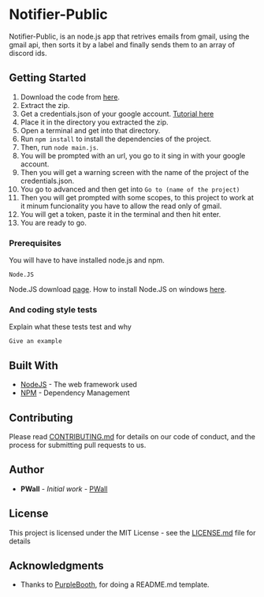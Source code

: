 # Notifier-Public

Notifier-Public, is an node.js app that retrives emails from gmail, using the gmail api, then sorts it by a label and finally sends them to an array of discord ids.

## Getting Started

1.	Download the code from [here](https://github.com/PWalll/Notifier-Public/archive/master.zip).
2.	Extract the zip.
3.	Get a credentials.json of your google account. [Tutorial here](credentials.md)
4.	Place it in the directory you extracted the zip.
5.	Open a terminal and get into that directory.
6.	Run `npm install` to install the dependencies of the project.
7.	Then, run `node main.js`.
8. 	You will be prompted with an url, you go to it sing in with your google account.
9.	Then you will get a warning screen with the name of the project of the credentials.json.
10.	You go to advanced and then get into `Go to (name of the project)`
11. Then you will get prompted with some scopes, to this project to work at it minum funcionality you have to allow the read only of gmail.
12. You will get a token, paste it in the terminal and then hit enter.
13. You are ready to go.

### Prerequisites
You will have to have installed node.js and npm.

```
Node.JS
```
Node.JS download [page](https://nodejs.org/en/download/).
How to install Node.JS on windows [here](https://phoenixnap.com/kb/install-node-js-npm-on-windows).

### And coding style tests

Explain what these tests test and why

```
Give an example
```

## Built With

* [NodeJS](https://nodejs.org/dist/latest-v12.x/docs/api/) - The web framework used
* [NPM](https://www.npmjs.com/) - Dependency Management

## Contributing

Please read [CONTRIBUTING.md](https://gist.github.com/PurpleBooth/b24679402957c63ec426) for details on our code of conduct, and the process for submitting pull requests to us.

## Author

* **PWall** - *Initial work* - [PWall](https://github.com/PWalll)

## License

This project is licensed under the MIT License - see the [LICENSE.md](LICENSE.md) file for details

## Acknowledgments

* Thanks to [PurpleBooth](https://github.com/PurpleBooth), for doing a README.md template.